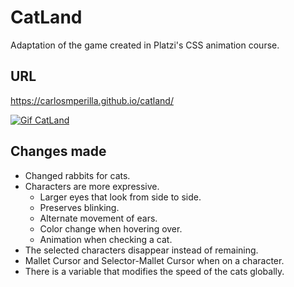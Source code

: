 # CatLand
Adaptation of the game created in Platzi's CSS animation course.

## URL
https://carlosmperilla.github.io/catland/

[![Gif CatLand](https://github.com/carlosmperilla/CatLand/blob/main/catland-gif.gif)]()

## Changes made

- Changed rabbits for cats.
- Characters are more expressive.
  - Larger eyes that look from side to side.
  - Preserves blinking.
  - Alternate movement of ears.
  - Color change when hovering over.
  - Animation when checking a cat.
- The selected characters disappear instead of remaining.
- Mallet Cursor and Selector-Mallet Cursor when on a character.
- There is a variable that modifies the speed of the cats globally.
